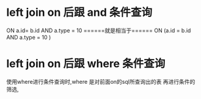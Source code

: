 # left join on 后跟 and 条件查询
ON a.id= b.id AND a.type = 10  ======就是相当于======  ON (a.id = b.id AND a.type = 10 )


# left join on 后跟 where 条件查询
使用where进行条件查询时,where 是对前面on的sql所查询出的表 再进行条件的筛选,